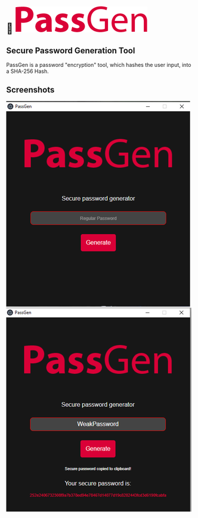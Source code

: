 # :key: ![alt text](https://github.com/brunohermes/passGen/blob/main/resources/logo.png)
## Secure Password Generation Tool

PassGen is a password "encryption" tool, which hashes the user input, into a SHA-256 Hash.

## Screenshots

![alt text](https://github.com/brunohermes/passGen/blob/main/resources/ps1.png)
![alt text](https://github.com/brunohermes/passGen/blob/main/resources/ps2.png)
